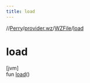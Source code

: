 ```yaml
---
title: load
---
```

//[Perry](../../../index.html)/[provider.wz](../index.html)/[WZFile](index.html)/[load](load.html)



# load



[jvm]\
fun [load](load.html)()




